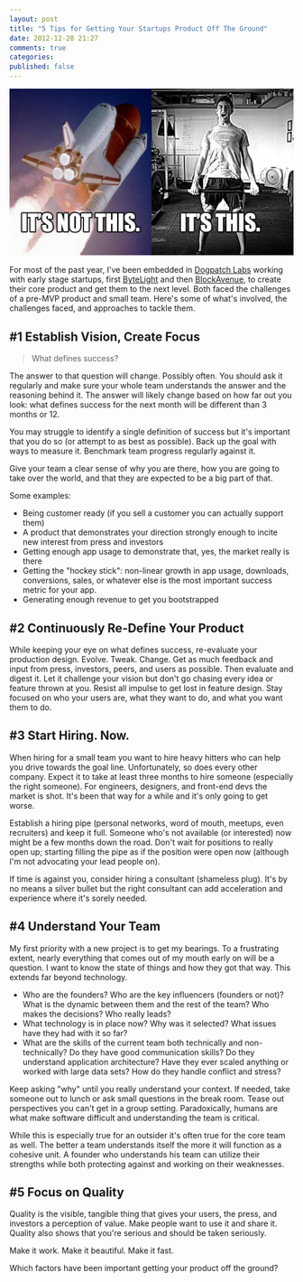 ```yaml
---
layout: post
title: "5 Tips for Getting Your Startups Product Off The Ground"
date: 2012-12-28 21:27
comments: true
categories: 
published: false
---
```


![Getting your startup product off the ground](/images/getting-your-startup-off-the-ground.jpg)

For most of the past year, I've been embedded in [Dogpatch Labs](http://dogpatchlabs.com) working with early stage startups, first [ByteLight](http://www.bytelight.com/ "Indoor Location") and then [BlockAvenue](http://www.blockavenue.com/ "Neighborhood Reviews"), to create their core product and get them to the next level. Both faced the challenges of a pre-MVP product and small team. Here's some of what's involved, the challenges faced, and approaches to tackle them.

<!-- more -->

## #1 Establish Vision, Create Focus

> What defines success?

The answer to that question will change. Possibly often. You should ask it regularly and make sure your whole team understands the answer and the reasoning behind it. The answer will likely change based on how far out you look: what defines success for the next month will be different than 3 months or 12.

You may struggle to identify a single definition of success but it's important that you do so (or attempt to as best as possible). Back up the goal with ways to measure it. Benchmark team progress regularly against it.

Give your team a clear sense of why you are there, how you are going to take over the world, and that they are expected to be a big part of that.

Some examples:

* Being customer ready (if you sell a customer you can actually support them)
* A product that demonstrates your direction strongly enough to incite new interest from press and investors
* Getting enough app usage to demonstrate that, yes, the market really is there
* Getting the "hockey stick": non-linear growth in app usage, downloads, conversions, sales, or whatever else is the most important success metric for your app.
* Generating enough revenue to get you bootstrapped

## #2 Continuously Re-Define Your Product

While keeping your eye on what defines success, re-evaluate your production design. Evolve. Tweak. Change. Get as much feedback and input from press, investors, peers, and users as possible. Then evaluate and digest it. Let it challenge your vision but don't go chasing every idea or feature thrown at you. Resist all impulse to get lost in feature design. Stay focused on who your users are, what they want to do, and what you want them to do.

## #3 Start Hiring. Now.

When hiring for a small team you want to hire heavy hitters who can help you drive towards the goal line. Unfortunately, so does every other company. Expect it to take at least three months to hire someone (especially the right someone). For engineers, designers, and front-end devs the market is shot. It's been that way for a while and it's only going to get worse.

Establish a hiring pipe (personal networks, word of mouth, meetups, even recruiters) and keep it full. Someone who's not available (or interested) now might be a few months down the road. Don't wait for positions to really open up; starting filling the pipe as if the position were open now (although I'm not advocating your lead people on).

If time is against you, consider hiring a consultant (shameless plug). It's by no means a silver bullet but the right consultant can add acceleration and experience where it's sorely needed.

## #4 Understand Your Team

My first priority with a new project is to get my bearings. To a frustrating extent, nearly everything that comes out of my mouth early on will be a question. I want to know the state of things and how they got that way. This extends far beyond technology.

* Who are the founders? Who are the key influencers (founders or not)? What is the dynamic between them and the rest of the team? Who makes the decisions? Who really leads?
* What technology is in place now? Why was it selected? What issues have they had with it so far?
* What are the skills of the current team both technically and non-technically? Do they have good communication skills? Do they understand application architecture? Have they ever scaled anything or worked with large data sets? How do they handle conflict and stress?

Keep asking "why" until you really understand your context. If needed, take someone out to lunch or ask small questions in the break room. Tease out perspectives you can't get in a group setting. Paradoxically, humans are what make software difficult and understanding the team is critical.

While this is especially true for an outsider it's often true for the core team as well. The better a team understands itself the more it will function as a cohesive unit. A founder who understands his team can utilize their strengths while both protecting against and working on their weaknesses.

## #5 Focus on Quality

Quality is the visible, tangible thing that gives your users, the press, and investors a perception of value. Make people want to use it and share it. Quality also shows that you're serious and should be taken seriously.

Make it work. Make it beautiful. Make it fast.

Which factors have been important getting your product off the ground?
